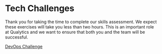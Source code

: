 # Tech Challenges

Thank you for taking the time to complete our skills assessment. We expect these exercises will take you less than two hours. This is an important role at Qualytics and we want to ensure that both you and the team will be successful.

[DevOps Challenge](devops/README.md)


